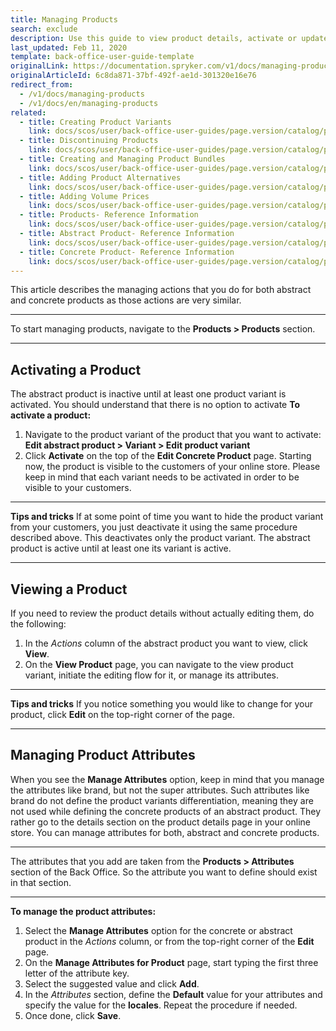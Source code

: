 ```yaml
---
title: Managing Products
search: exclude
description: Use this guide to view product details, activate or update product attributes in the Back Office.
last_updated: Feb 11, 2020
template: back-office-user-guide-template
originalLink: https://documentation.spryker.com/v1/docs/managing-products
originalArticleId: 6c8da871-37bf-492f-ae1d-301320e16e76
redirect_from:
  - /v1/docs/managing-products
  - /v1/docs/en/managing-products
related:
  - title: Creating Product Variants
    link: docs/scos/user/back-office-user-guides/page.version/catalog/products/manage-concrete-products/creating-product-variants.html
  - title: Discontinuing Products
    link: docs/scos/user/back-office-user-guides/page.version/catalog/products/manage-concrete-products/discontinuing-products.html
  - title: Creating and Managing Product Bundles
    link: docs/scos/user/back-office-user-guides/page.version/catalog/products/manage-abstract-products/creating-product-bundles.html
  - title: Adding Product Alternatives
    link: docs/scos/user/back-office-user-guides/page.version/catalog/products/manage-concrete-products/adding-product-alternatives.html
  - title: Adding Volume Prices
    link: docs/scos/user/back-office-user-guides/page.version/catalog/products/manage-abstract-products/adding-volume-prices-to-abstract-products.html
  - title: Products- Reference Information
    link: docs/scos/user/back-office-user-guides/page.version/catalog/products/references/products-reference-information.html
  - title: Abstract Product- Reference Information
    link: docs/scos/user/back-office-user-guides/page.version/catalog/products/references/abstract-product-reference-information.html
  - title: Concrete Product- Reference Information
    link: docs/scos/user/back-office-user-guides/page.version/catalog/products/references/concrete-product-reference-information.html
---
```


This article describes the managing actions that you do for both abstract and concrete products as those actions are very similar.
***
To start managing products, navigate to the **Products > Products** section.
*** 
## Activating a Product
The abstract product is inactive until at least one product variant is activated. You should understand that there is no option to activate
**To activate a product:**
1. Navigate to the product variant of the product that you want to activate:
    **Edit abstract product > Variant > Edit product variant**
2.  Click **Activate** on the top of the **Edit Concrete Product** page.
Starting now, the product is visible to the customers of your online store. 
Please keep in mind that each variant needs to be activated in order to be visible to your customers.
***
**Tips and tricks**
If at some point of time you want to hide the product variant from your customers, you just deactivate it using the same procedure described above. This deactivates only the product variant. The abstract product is active until at least one its variant is active.
***
## Viewing a Product
If you need to review the product details without actually editing them, do the following:
1. In the _Actions_ column of the abstract product you want to view, click **View**.
2. On the **View Product** page, you can navigate to the view product variant, initiate the editing flow for it, or manage its attributes. 
***
**Tips and tricks**
If you notice something you would like to change for your product, click **Edit** on the top-right corner of the page. 
***

## Managing Product Attributes
When you see the **Manage Attributes** option, keep in mind that you manage the attributes like brand, but not the super attributes. Such attributes like brand do not define the product variants differentiation, meaning they are not used while defining the concrete products of an abstract product. They rather go to the details section on the product details page in your online store. You can manage attributes for both, abstract and concrete products.
***
The attributes that you add are taken from the **Products > Attributes** section of the Back Office. So the attribute you want to define should exist in that section.
***
**To manage the product attributes:**
1. Select the **Manage Attributes** option for the concrete or abstract product in the _Actions_ column, or from the top-right corner of the **Edit** page.
2. On the **Manage Attributes for Product** page, start typing the first three letter of the attribute key.
3. Select the suggested value and click **Add**.
4. In the _Attributes_ section, define the **Default** value for your attributes and specify the value for the **locales**. 
    Repeat the procedure if needed.
5. Once done, click **Save**.
